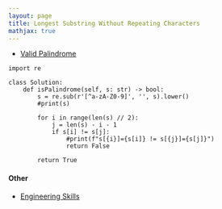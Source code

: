 ```yaml
---
layout: page
title: Longest Substring Without Repeating Characters
mathjax: true
---
```


* [Valid Palindrome](https://leetcode.com/problems/valid-palindrome/)
```
import re

class Solution:
    def isPalindrome(self, s: str) -> bool:
        s = re.sub(r'[^a-zA-Z0-9]', '', s).lower()
        #print(s)
        
        for i in range(len(s) // 2):
            j = len(s) - i - 1
            if s[i] != s[j]:
                #print(f"s[{i}]={s[i]} != s[{j}]={s[j]}")
                return False
        
        return True
```

#### Other
* [Engineering Skills](engineering_skills.md)